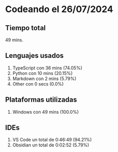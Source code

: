 # Codeando el 26/07/2024

## Tiempo total
49 mins.

## Lenguajes usados
1. TypeScript con 36 mins (74.05%)
1. Python con 10 mins (20.15%)
1. Markdown con 2 mins (5.79%)
1. Other con 0 secs (0.0%)

## Plataformas utilizadas
1. Windows con 49 mins (100.0%)

## IDEs
1. VS Code un total de 0:46:49 (94.21%)
1. Obsidian un total de 0:02:52 (5.79%)
